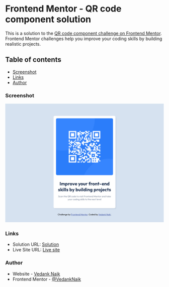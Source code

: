 # Frontend Mentor - QR code component solution

This is a solution to the [QR code component challenge on Frontend Mentor](https://www.frontendmentor.io/challenges/qr-code-component-iux_sIO_H). Frontend Mentor challenges help you improve your coding skills by building realistic projects. 

## Table of contents

- [Screenshot](#screenshot)
- [Links](#links)
- [Author](#author)

### Screenshot

![![Screenshot]](./images/screenshot.jpg)

### Links

- Solution URL: [Solution](https://www.frontendmentor.io/solutions/flex-1iBNoGb_hR)
- Live Site URL: [Live site](https://vedanknaik.github.io/frontend-mentor-challenges/qr-code-component-main)

### Author

- Website - [Vedank Naik](https://vedank-naik.vercel.app)
- Frontend Mentor - [@VedankNaik](https://www.frontendmentor.io/profile/VedankNaik)
